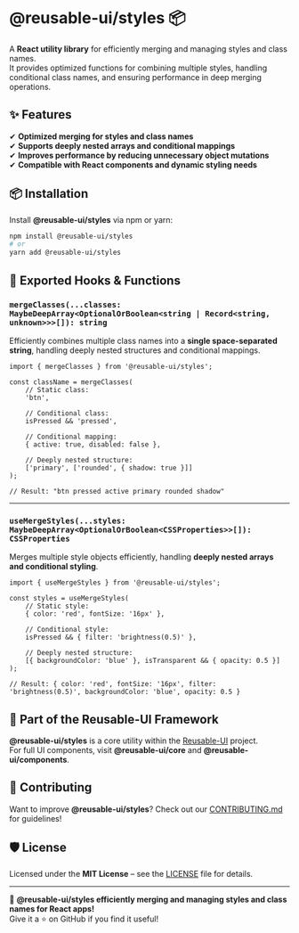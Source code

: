 # @reusable-ui/styles 📦  

A **React utility library** for efficiently merging and managing styles and class names.  
It provides optimized functions for combining multiple styles, handling conditional class names, and ensuring performance in deep merging operations.

## ✨ Features
✔ **Optimized merging for styles and class names**  
✔ **Supports deeply nested arrays and conditional mappings**  
✔ **Improves performance by reducing unnecessary object mutations**  
✔ **Compatible with React components and dynamic styling needs**  

## 📦 Installation
Install **@reusable-ui/styles** via npm or yarn:

```sh
npm install @reusable-ui/styles
# or
yarn add @reusable-ui/styles
```

## 🔗 Exported Hooks & Functions

### `mergeClasses(...classes: MaybeDeepArray<OptionalOrBoolean<string | Record<string, unknown>>>[]): string`
Efficiently combines multiple class names into a **single space-separated string**, handling deeply nested structures and conditional mappings.  

```tsx
import { mergeClasses } from '@reusable-ui/styles';

const className = mergeClasses(
    // Static class:
    'btn',
    
    // Conditional class:
    isPressed && 'pressed',
    
    // Conditional mapping:
    { active: true, disabled: false },
    
    // Deeply nested structure:
    ['primary', ['rounded', { shadow: true }]]
);

// Result: "btn pressed active primary rounded shadow"
```

---

### `useMergeStyles(...styles: MaybeDeepArray<OptionalOrBoolean<CSSProperties>>[]): CSSProperties`
Merges multiple style objects efficiently, handling **deeply nested arrays and conditional styling**.

```tsx
import { useMergeStyles } from '@reusable-ui/styles';

const styles = useMergeStyles(
    // Static style:
    { color: 'red', fontSize: '16px' },
    
    // Conditional style:
    isPressed && { filter: 'brightness(0.5)' },
    
    // Deeply nested structure:
    [{ backgroundColor: 'blue' }, isTransparent && { opacity: 0.5 }]
);

// Result: { color: 'red', fontSize: '16px', filter: 'brightness(0.5)', backgroundColor: 'blue', opacity: 0.5 }
```

## 📖 Part of the Reusable-UI Framework  
**@reusable-ui/styles** is a core utility within the [Reusable-UI](https://github.com/reusable-ui/reusable-ui-monorepo) project.  
For full UI components, visit **@reusable-ui/core** and **@reusable-ui/components**.

## 🤝 Contributing  
Want to improve **@reusable-ui/styles**? Check out our [CONTRIBUTING.md](./CONTRIBUTING.md) for guidelines!  

## 🛡️ License  
Licensed under the **MIT License** – see the [LICENSE](./LICENSE) file for details.  

---

🚀 **@reusable-ui/styles efficiently merging and managing styles and class names for React apps!**  
Give it a ⭐ on GitHub if you find it useful!  

